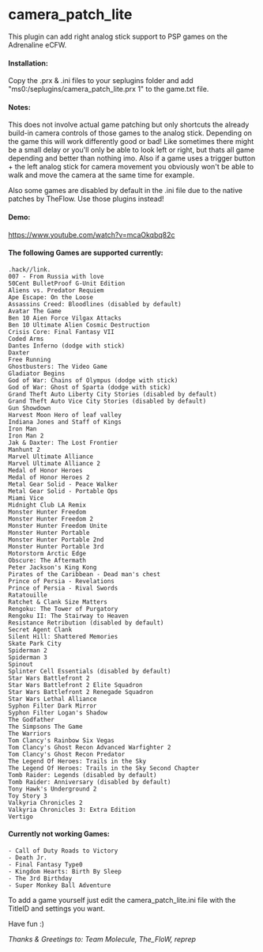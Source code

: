 # camera_patch_lite

This plugin can add right analog stick support to PSP games on the Adrenaline eCFW. 


#### Installation:
Copy the .prx & .ini files to your seplugins folder and add "ms0:/seplugins/camera_patch_lite.prx 1" to the game.txt file.


#### Notes:
This does not involve actual game patching but only shortcuts the already build-in camera controls of those games to the analog stick. Depending on the game this will work differently good or bad! Like sometimes there might be a small delay or you'll only be able to look left or right, but thats all game depending and better than nothing imo. Also if a game uses a trigger button + the left analog stick for camera movement you obviously won't be able to walk and move the camera at the same time for example.

Also some games are disabled by default in the .ini file due to the native patches by TheFlow. Use those plugins instead!

#### Demo: 
https://www.youtube.com/watch?v=mcaOkqbq82c


#### The following Games are supported currently:
```
.hack//link.
007 - From Russia with love
50Cent BulletProof G-Unit Edition
Aliens vs. Predator Requiem
Ape Escape: On the Loose
Assassins Creed: Bloodlines (disabled by default)
Avatar The Game
Ben 10 Aien Force Vilgax Attacks
Ben 10 Ultimate Alien Cosmic Destruction
Crisis Core: Final Fantasy VII
Coded Arms
Dantes Inferno (dodge with stick)
Daxter
Free Running
Ghostbusters: The Video Game
Gladiator Begins
God of War: Chains of Olympus (dodge with stick)
God of War: Ghost of Sparta (dodge with stick)
Grand Theft Auto Liberty City Stories (disabled by default)
Grand Theft Auto Vice City Stories (disabled by default)
Gun Showdown
Harvest Moon Hero of leaf valley
Indiana Jones and Staff of Kings
Iron Man
Iron Man 2
Jak & Daxter: The Lost Frontier
Manhunt 2
Marvel Ultimate Alliance
Marvel Ultimate Alliance 2
Medal of Honor Heroes
Medal of Honor Heroes 2
Metal Gear Solid - Peace Walker
Metal Gear Solid - Portable Ops
Miami Vice
Midnight Club LA Remix
Monster Hunter Freedom
Monster Hunter Freedom 2
Monster Hunter Freedom Unite
Monster Hunter Portable
Monster Hunter Portable 2nd
Monster Hunter Portable 3rd
Motorstorm Arctic Edge
Obscure: The Aftermath
Peter Jackson's King Kong
Pirates of the Caribbean - Dead man's chest
Prince of Persia - Revelations
Prince of Persia - Rival Swords
Ratatouille
Ratchet & Clank Size Matters
Rengoku: The Tower of Purgatory
Rengoku II: The Stairway to Heaven
Resistance Retribution (disabled by default)
Secret Agent Clank
Silent Hill: Shattered Memories
Skate Park City
Spiderman 2
Spiderman 3
Spinout
Splinter Cell Essentials (disabled by default)
Star Wars Battlefront 2
Star Wars Battlefront 2 Elite Squadron
Star Wars Battlefront 2 Renegade Squadron
Star Wars Lethal Alliance
Syphon Filter Dark Mirror
Syphon Filter Logan's Shadow
The Godfather
The Simpsons The Game
The Warriors
Tom Clancy's Rainbow Six Vegas
Tom Clancy's Ghost Recon Advanced Warfighter 2
Tom Clancy's Ghost Recon Predator
The Legend Of Heroes: Trails in the Sky
The Legend Of Heroes: Trails in the Sky Second Chapter
Tomb Raider: Legends (disabled by default)
Tomb Raider: Anniversary (disabled by default)
Tony Hawk's Underground 2
Toy Story 3
Valkyria Chronicles 2
Valkyria Chronicles 3: Extra Edition
Vertigo
```

#### Currently not working Games:
```
- Call of Duty Roads to Victory
- Death Jr.
- Final Fantasy Type0
- Kingdom Hearts: Birth By Sleep
- The 3rd Birthday
- Super Monkey Ball Adventure
```

To add a game yourself just edit the camera_patch_lite.ini file with the TitleID and settings you want.

Have fun :)

*Thanks & Greetings to: Team Molecule, The_FloW, reprep*
